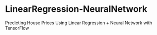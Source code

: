 # LinearRegression-NeuralNetwork
Predicting House Prices Using Linear Regression + Neural Network with TensorFlow
